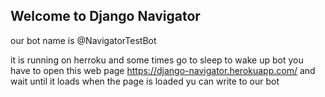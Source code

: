 ## Welcome to Django Navigator
our bot name is 
@NavigatorTestBot

it is running on herroku and some times go to sleep
to wake up bot you have to open this web page
https://django-navigator.herokuapp.com/
and wait until it loads
when the page is loaded yu can write to our bot


